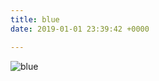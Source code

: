 ```yaml
---
title: blue
date: 2019-01-01 23:39:42 +0000

---
```

![blue]({{site.baseurl}}/assets/images/blue.gif "blue")
